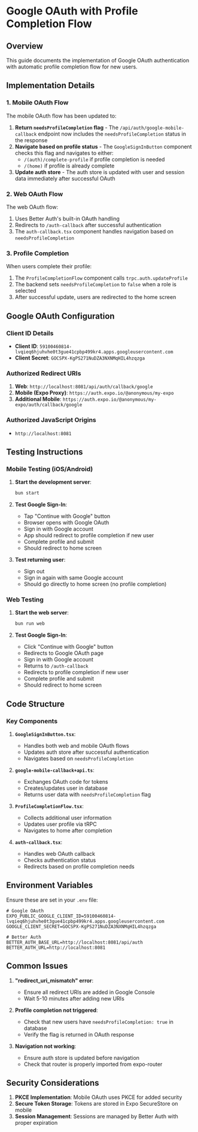 # Google OAuth with Profile Completion Flow

## Overview

This guide documents the implementation of Google OAuth authentication with automatic profile completion flow for new users.

## Implementation Details

### 1. Mobile OAuth Flow

The mobile OAuth flow has been updated to:

1. **Return `needsProfileCompletion` flag** - The `/api/auth/google-mobile-callback` endpoint now includes the `needsProfileCompletion` status in the response
2. **Navigate based on profile status** - The `GoogleSignInButton` component checks this flag and navigates to either:
   - `/(auth)/complete-profile` if profile completion is needed
   - `/(home)` if profile is already complete
3. **Update auth store** - The auth store is updated with user and session data immediately after successful OAuth

### 2. Web OAuth Flow

The web OAuth flow:

1. Uses Better Auth's built-in OAuth handling
2. Redirects to `/auth-callback` after successful authentication
3. The `auth-callback.tsx` component handles navigation based on `needsProfileCompletion`

### 3. Profile Completion

When users complete their profile:

1. The `ProfileCompletionFlow` component calls `trpc.auth.updateProfile`
2. The backend sets `needsProfileCompletion` to `false` when a role is selected
3. After successful update, users are redirected to the home screen

## Google OAuth Configuration

### Client ID Details
- **Client ID**: `59100460814-lvqieq6hjuhvhe0t3gue41cpbp499kr4.apps.googleusercontent.com`
- **Client Secret**: `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`

### Authorized Redirect URIs
1. **Web**: `http://localhost:8081/api/auth/callback/google`
2. **Mobile (Expo Proxy)**: `https://auth.expo.io/@anonymous/my-expo`
3. **Additional Mobile**: `https://auth.expo.io/@anonymous/my-expo/auth/callback/google`

### Authorized JavaScript Origins
- `http://localhost:8081`

## Testing Instructions

### Mobile Testing (iOS/Android)

1. **Start the development server**:
   ```bash
   bun start
   ```

2. **Test Google Sign-In**:
   - Tap "Continue with Google" button
   - Browser opens with Google OAuth
   - Sign in with Google account
   - App should redirect to profile completion if new user
   - Complete profile and submit
   - Should redirect to home screen

3. **Test returning user**:
   - Sign out
   - Sign in again with same Google account
   - Should go directly to home screen (no profile completion)

### Web Testing

1. **Start the web server**:
   ```bash
   bun run web
   ```

2. **Test Google Sign-In**:
   - Click "Continue with Google" button
   - Redirects to Google OAuth page
   - Sign in with Google account
   - Returns to `/auth-callback`
   - Redirects to profile completion if new user
   - Complete profile and submit
   - Should redirect to home screen

## Code Structure

### Key Components

1. **`GoogleSignInButton.tsx`**:
   - Handles both web and mobile OAuth flows
   - Updates auth store after successful authentication
   - Navigates based on `needsProfileCompletion`

2. **`google-mobile-callback+api.ts`**:
   - Exchanges OAuth code for tokens
   - Creates/updates user in database
   - Returns user data with `needsProfileCompletion` flag

3. **`ProfileCompletionFlow.tsx`**:
   - Collects additional user information
   - Updates user profile via tRPC
   - Navigates to home after completion

4. **`auth-callback.tsx`**:
   - Handles web OAuth callback
   - Checks authentication status
   - Redirects based on profile completion needs

## Environment Variables

Ensure these are set in your `.env` file:

```env
# Google OAuth
EXPO_PUBLIC_GOOGLE_CLIENT_ID=59100460814-lvqieq6hjuhvhe0t3gue41cpbp499kr4.apps.googleusercontent.com
GOOGLE_CLIENT_SECRET=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

# Better Auth
BETTER_AUTH_BASE_URL=http://localhost:8081/api/auth
BETTER_AUTH_URL=http://localhost:8081
```

## Common Issues

1. **"redirect_uri_mismatch" error**:
   - Ensure all redirect URIs are added in Google Console
   - Wait 5-10 minutes after adding new URIs

2. **Profile completion not triggered**:
   - Check that new users have `needsProfileCompletion: true` in database
   - Verify the flag is returned in OAuth response

3. **Navigation not working**:
   - Ensure auth store is updated before navigation
   - Check that router is properly imported from expo-router

## Security Considerations

1. **PKCE Implementation**: Mobile OAuth uses PKCE for added security
2. **Secure Token Storage**: Tokens are stored in Expo SecureStore on mobile
3. **Session Management**: Sessions are managed by Better Auth with proper expiration